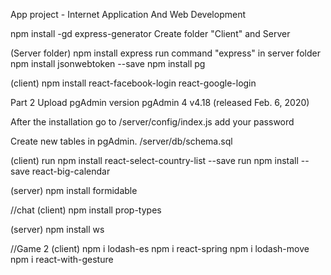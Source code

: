 App project - Internet Application And Web Development

npm install -gd express-generator
Create folder "Client" and Server 

(Server folder)
npm install express 
run command "express" in server folder
npm install jsonwebtoken --save 
npm install pg


(client)
npm install react-facebook-login react-google-login


Part 2
Upload pgAdmin
version pgAdmin 4 v4.18 (released Feb. 6, 2020)

After the installation go to /server/config/index.js
add your password

Create new tables in pgAdmin. /server/db/schema.sql

(client)
run npm install react-select-country-list --save
run npm install --save react-big-calendar

(server)
npm install formidable

//chat
(client)
npm install prop-types

(server)
npm install ws

//Game 2
(client)
npm i lodash-es
npm i react-spring
npm i lodash-move
npm i react-with-gesture